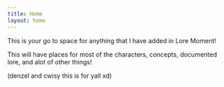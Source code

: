 ```yaml
---
title: Home
layout: home
---
```


This is your go to space for anything that I have added in Lore Moment!

This will have places for most of the characters, concepts, documented lore, and alot of other things!

(denzel and cwisy this is for yall xd)

